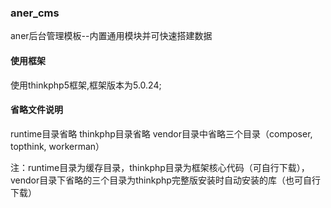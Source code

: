 ### aner_cms
aner后台管理模板--内置通用模块并可快速搭建数据

#### 使用框架
使用thinkphp5框架,框架版本为5.0.24;

#### 省略文件说明
runtime目录省略
thinkphp目录省略
vendor目录中省略三个目录（composer, topthink, workerman）

注：runtime目录为缓存目录，thinkphp目录为框架核心代码（可自行下载），vendor目录下省略的三个目录为thinkphp完整版安装时自动安装的库（也可自行下载）


